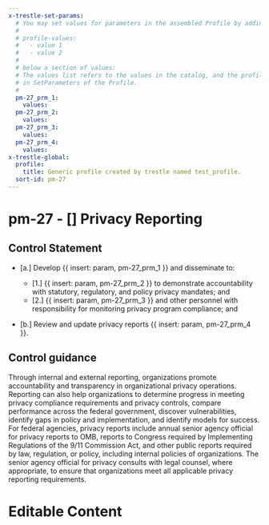 ```yaml
---
x-trestle-set-params:
  # You may set values for parameters in the assembled Profile by adding
  #
  # profile-values:
  #   - value 1
  #   - value 2
  #
  # below a section of values:
  # The values list refers to the values in the catalog, and the profile-values represent values
  # in SetParameters of the Profile.
  #
  pm-27_prm_1:
    values:
  pm-27_prm_2:
    values:
  pm-27_prm_3:
    values:
  pm-27_prm_4:
    values:
x-trestle-global:
  profile:
    title: Generic profile created by trestle named test_profile.
  sort-id: pm-27
---
```


# pm-27 - \[\] Privacy Reporting

## Control Statement

- \[a.\] Develop {{ insert: param, pm-27_prm_1 }} and disseminate to:

  - \[1.\] {{ insert: param, pm-27_prm_2 }} to demonstrate accountability with statutory, regulatory, and policy privacy mandates; and
  - \[2.\] {{ insert: param, pm-27_prm_3 }} and other personnel with responsibility for monitoring privacy program compliance; and

- \[b.\] Review and update privacy reports {{ insert: param, pm-27_prm_4 }}.

## Control guidance

Through internal and external reporting, organizations promote accountability and transparency in organizational privacy operations. Reporting can also help organizations to determine progress in meeting privacy compliance requirements and privacy controls, compare performance across the federal government, discover vulnerabilities, identify gaps in policy and implementation, and identify models for success. For federal agencies, privacy reports include annual senior agency official for privacy reports to OMB, reports to Congress required by Implementing Regulations of the 9/11 Commission Act, and other public reports required by law, regulation, or policy, including internal policies of organizations. The senior agency official for privacy consults with legal counsel, where appropriate, to ensure that organizations meet all applicable privacy reporting requirements.

# Editable Content

<!-- Make additions and edits below -->
<!-- The above represents the contents of the control as received by the profile, prior to additions. -->
<!-- If the profile makes additions to the control, they will appear below. -->
<!-- The above markdown may not be edited but you may edit the content below, and/or introduce new additions to be made by the profile. -->
<!-- If there is a yaml header at the top, parameter values may be edited. Use --set-parameters to incorporate the changes during assembly. -->
<!-- The content here will then replace what is in the profile for this control, after running profile-assemble. -->
<!-- The current profile has no added parts for this control, but you may add new ones here. -->
<!-- Each addition must have a heading either of the form ## Control my_addition_name -->
<!-- or ## Part a. (where the a. refers to one of the control statement labels.) -->
<!-- "## Control" parts are new parts added after the statement part. -->
<!-- "## Part" parts are new parts added into the top-level statement part with that label. -->
<!-- Subparts may be added with nested hash levels of the form ### My Subpart Name -->
<!-- underneath the parent ## Control or ## Part being added -->
<!-- See https://ibm.github.io/compliance-trestle/tutorials/ssp_profile_catalog_authoring/ssp_profile_catalog_authoring for guidance. -->
